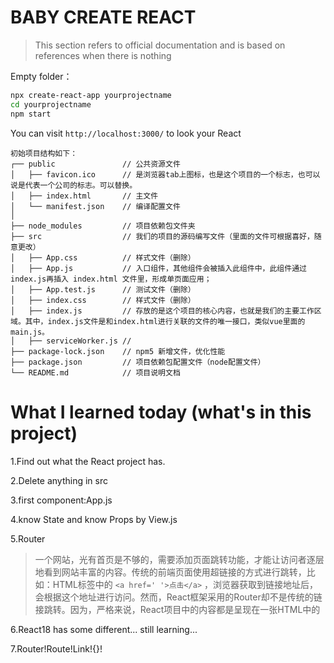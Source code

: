 # BABY CREATE REACT

> This section refers to official documentation and is based on references when there is nothing

Empty folder：

```bash
npx create-react-app yourprojectname
cd yourprojectname
npm start
```

You can visit `http://localhost:3000/` to look your React

```
初始项目结构如下：
┌── public               // 公共资源文件
│   ├── favicon.ico      // 是浏览器tab上图标，也是这个项目的一个标志，也可以说是代表一个公司的标志。可以替换。
│   ├── index.html       // 主文件
│   └── manifest.json    // 编译配置文件
│
├── node_modules         // 项目依赖包文件夹
├── src                  // 我们的项目的源码编写文件（里面的文件可根据喜好，随意更改）
│   ├── App.css          // 样式文件（删除）
│   ├── App.js           // 入口组件，其他组件会被插入此组件中，此组件通过index.js再插入 index.html 文件里，形成单页面应用；
│   ├── App.test.js      // 测试文件（删除）
│   ├── index.css        // 样式文件（删除）
│   ├── index.js         // 存放的是这个项目的核心内容，也就是我们的主要工作区域。其中，index.js文件是和index.html进行关联的文件的唯一接口，类似vue里面的main.js。
│   ├── serviceWorker.js // 
├── package-lock.json    // npm5 新增文件，优化性能
├── package.json         // 项目依赖包配置文件（node配置文件）
└── README.md            // 项目说明文档
```

# What I learned today (what's in this project)

1.Find out what the React project has.

2.Delete anything in src

3.first component:App.js

4.know State and know Props by View.js

5.Router

> 一个网站，光有首页是不够的，需要添加页面跳转功能，才能让访问者逐层地看到网站丰富的内容。传统的前端页面使用超链接的方式进行跳转，比如：HTML标签中的  `<a href=' '>点击</a>` ，浏览器获取到链接地址后，会根据这个地址进行访问。然而，React框架采用的Router却不是传统的链接跳转。因为，严格来说，React项目中的内容都是呈现在一张HTML中的

6.React18 has some different... still learning...

7.Router!Route!Link!{}!